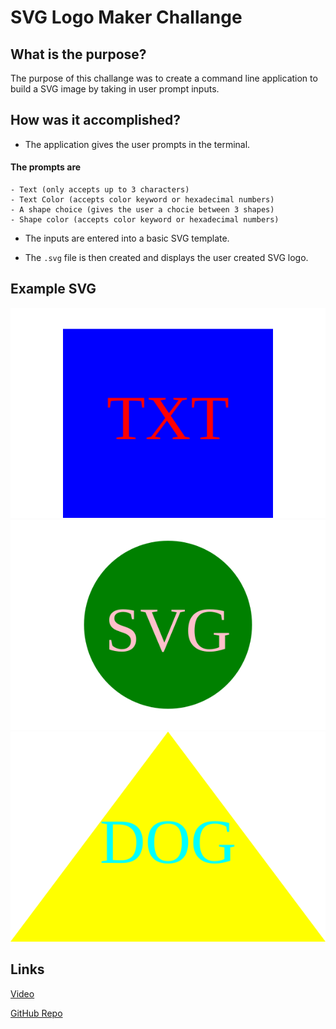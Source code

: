 # SVG Logo Maker Challange

## What is the purpose?

The purpose of this challange was to create a command line application to build a SVG image by taking in user prompt inputs.

## How was it accomplished?

- The application gives the user prompts in the terminal.

#### The prompts are

    - Text (only accepts up to 3 characters)
    - Text Color (accepts color keyword or hexadecimal numbers)
    - A shape choice (gives the user a chocie between 3 shapes)
    - Shape color (accepts color keyword or hexadecimal numbers)

- The inputs are entered into a basic SVG template.  

- The `.svg` file is then created and displays the user created SVG logo.

## Example SVG

![Example SVG](./examples/blueTxt.svg)
![Example SVG](./examples/greenSvg.svg)
![Example SVG](./examples/yellowDog.svg)

## Links

[Video]()

[GitHub Repo](https://github.com/Bryson987081/svg-logo-maker-challange)